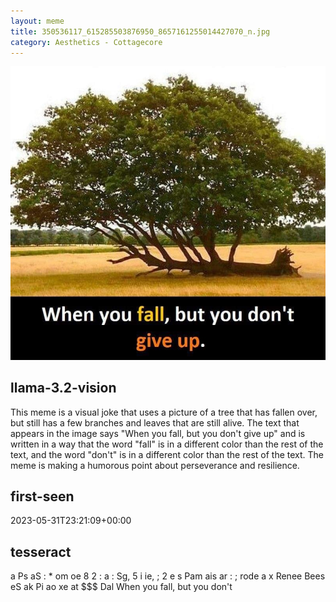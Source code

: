 ```yaml
---
layout: meme
title: 350536117_615285503876950_8657161255014427070_n.jpg
category: Aesthetics - Cottagecore
---
```


<div markdown="0"><a href="350536117_615285503876950_8657161255014427070_n.jpg"><img class="photo" src="350536117_615285503876950_8657161255014427070_n.jpg" /></a>

<h2>llama-3.2-vision</h2>
<p title="Llama-3.2-11B is a really good model that probably gets the visual details right but doesn't understand literary or media references, and often fails to accurately represent the physical arrangement of objects and the implied relationships between the objects.">This meme is a visual joke that uses a picture of a tree that has fallen over, but still has a few branches and leaves that are still alive. The text that appears in the image says &quot;When you fall, but you don&#x27;t give up&quot; and is written in a way that the word &quot;fall&quot; is in a different color than the rest of the text, and the word &quot;don&#x27;t&quot; is in a different color than the rest of the text. The meme is making a humorous point about perseverance and resilience.</p>

<h2>first-seen</h2>
<p title="Because Git doesn't preserve file modification times, this metadata file contains the file's modification time when it was added to the library.">2023-05-31T23:21:09+00:00</p>

<h2>tesseract</h2>
<p title="Tesseract is often terrible and just gives a lot of nonsense characters, but it used to be the state of the art, and usually it is better at correctly representing text than llama-3.2-vision-11b.">a Ps aS : * om oe 8 2 : a : Sg, 5 i ie, ; 2 e s Pam ais ar : ; rode a x Renee Bees eS ak Pi ao xe at $$$ Dal When you fall, but you don&#x27;t</p>

</div>

